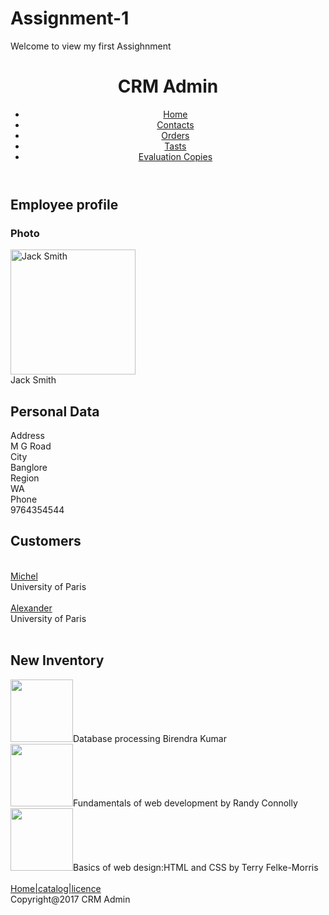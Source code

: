 # Assignment-1
<!DOCTYPE html>
<html>
    <head>
        <title>mod1 assignment</title>
    </head>
    <body>
        <h>Welcome to view my first Assighnment</h>
        <header>
        <h1>CRM Admin</h1>
        <nav role="navigation">
                <ul>
            <a href=""><li>Home</li></a>
            <a href=""><li>Contacts</li></a>
            <a href=""><li>Orders</li></a>
                <a href=""><li>Tasts</li></a>
                    <a href=""><li>Evaluation Copies</li></a>
          </ul>
        </nav>
    </header>
          <h2>Employee profile</h2>
          <h3>Photo</h3>
          <img src="https://doubleverify.com/wp-content/uploads/2020/07/DV_Website_Leadership_Large_Jack.jpg" alt="Jack Smith" height="200px" width="200px"><br>     Jack Smith<br>
          <h2>Personal Data</h2>
            Address<br>
            M G Road<br> 
             City<br>
              Banglore<br> 
               Region<br> 
               WA<br>
                Phone<br>
                9764354544 <br>
            <h2>Customers</h2><br>
           <a href="" >Michel</a><br>
           University of Paris<br><br>
           <a href="" >Alexander</a><br>
           University of Paris<br><br>
           <h2>New Inventory</h2>
           <img src="https://media-exp1.licdn.com/dms/image/C5612AQGzK_1KiH5-iw/article-cover_image-shrink_600_2000/0/1520236450699?e=1623888000&v=beta&t=Hhjiz9RWr_caPdB7x5Uv9sI8NXqPmy_xU_zuUPY5Uh0" width="100px" height="100px">Database processing Birendra Kumar<br>
           <img src="https://images-na.ssl-images-amazon.com/images/I/5151y7izIkL.jpg" width="100px" height="100px" >Fundamentals of web development by Randy Connolly<br>
           <img src="https://images-na.ssl-images-amazon.com/images/I/51kPC1x1ZBL._SX403_BO1,204,203,200_.jpg" width="100px" height="100px" >Basics of web design:HTML and CSS by Terry Felke-Morris<br><br>
          <footer>
              <a href=""> Home|catalog|licence</a><br>
              Copyright@2017 CRM Admin
          </footer>
    </body>
</html>
